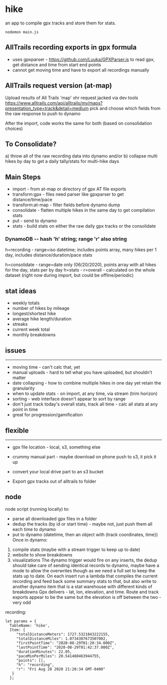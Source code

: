 # hike

an app to compile gpx tracks and store them for stats.

`nodemon main.js`

## AllTrails recording exports in gpx formula
- uses gpxparser - <https://github.com/Luuka/GPXParser.js> to read gpx, get distance and time from start end points
- cannot get moving time and have to export all recordings manually

## AllTrails request version (at-map)
Upload results of All Trails 'map' xhr request jacked via dev tools
<https://www.alltrails.com/api/alltrails/my/maps?presentation_type=track&detail=medium>
pick and choose which fields from the raw response to push to dynamo

After the import, code works the same for both (based on consolidation choices)

## To Consolidate?
a) throw all of the raw recording data into dynamo
and/or
b) collapse multi hikes by day to get a daily tally/stats for multi-hike days

## Main Steps
-   import - from at-map or directory of gpx AT file exports
-   transform:gpx - files need parser like gpxparser to get distance/time/pace
-   transform:at-map - filter fields before dynamo dump
-   consolidate - flatten multiple hikes in the same day to get compilation stats
-   put - send to dynamo
-   stats - build stats on either the raw daily gpx tracks or the consolidate

### DynamoDB -- hash 'h' string; range 'r' also string

  h=recording - range=iso datetime; includes points array, many hikes per 1 day, includes distance/duration/pace stats

  h=consolidate - range=date only (06/20/2020), points array with all hikes for the day, stats per by day
  h=stats - r=overall - calculated on the whole dataset (right now during import, but could be offline/periodic)

## stat ideas

-   weekly totals
-   number of hikes by mileage
-   longest/shortest hike
-   average hike length/duration
-   streaks
-   current week total
-   monthly breakdowns

## issues

* * *

-   moving time - can't calc that, yet
-   manual uploads - hard to tell what you have uploaded, but shouldn't matter
-   date collapsing - how to combine multiple hikes in one day yet retain the granularity
-   when to update stats - on import, at any time, via stream (trim horizon)
-   sorting - web interface doesn't appear to sort by range
-   don't just track today's overall stats, track all time - calc all stats at any point in time
-   great for progression/gamification

## flexible

* * *

-   gpx file location - local, s3, something else

-   crummy manual part - maybe download on phone push to s3, it pick it up
-   convert your local drive part to an s3 bucket
-   Export gpx tracks out of alltrails to folder

## node

node script (running locally) to:

-   parse all downloaded gpx files in a folder
-   dedup the tracks (by id or start time) - maybe not, just push them all each time to dynamo
-   put to dynamo (datetime, then an object with (track coordinates, time})
    Once in dynamo:

1.  compile stats (maybe with a stream trigger to keep up to date)
2.  website to show breakdowns
3.  visualizations
    The dynamo trigger would fire on any inserts, the dedup should take care of sending identical records to dynamo, maybe have a mode to allow the overwrites though as we need a full set to keep the stats up to date.
    On each insert run a lambda that compiles the current recording and feed back some summary stats to that, but also write to another dynamo item that is a stat warehouse with different kinds of breakdowns
    Gpx delivers - lat, lon, elevation, and time. Route and track exports appear to be the same but the elevation is off between the two - very odd

recording:

    let params = {
      TableName: 'hike',
      Item: {
         "totalDistanceMeters": 1727.5321843222155,
         "totalDistanceMiles": 1.0734387673507002,
         "firstPointTime": "2020-08-29T01:20:34.000Z",
         "lastPointTime": "2020-08-29T01:42:37.000Z",
         "durationMinutes": 22.05,
         "paceMinPerMiles": 20.541460463944755,
         "points": [],
         "h": "recording",
         "r": "Fri Aug 28 2020 21:20:34 GMT-0400"
       }
      };
